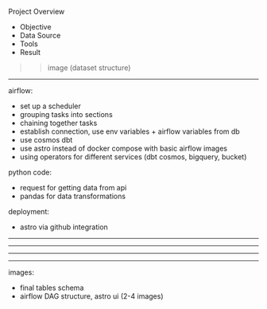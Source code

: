 Project Overview
- Objective
- Data Source
- Tools
- Result

>> image (dataset structure)

---------------

airflow:
- set up a scheduler
- grouping tasks into sections
- chaining together tasks
- establish connection, use env variables + airflow variables from db
- use cosmos dbt 
- use astro instead of docker compose with basic airflow images
- using operators for different services (dbt cosmos, bigquery, bucket)


python code:
- request for getting data from api
- pandas for data transformations 

deployment:
- astro via github integration

---------------

---------------

---------------


---------------
images:
- final tables schema 
- airflow DAG structure, astro ui (2-4 images)